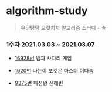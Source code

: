 # algorithm-study

> 우당탕탕 으랏차차 알고리즘 스터디 - ☆

### 1주차 2021.03.03 ~ 2021.03.07

* [16928번](https://www.acmicpc.net/problem/16928) 뱀과 사다리 게임

* [1620번](https://www.acmicpc.net/problem/1620) 나는야 포켓몬 마스터 이다솜

* [9375번](https://www.acmicpc.net/problem/9375) 패션왕 신해빈
